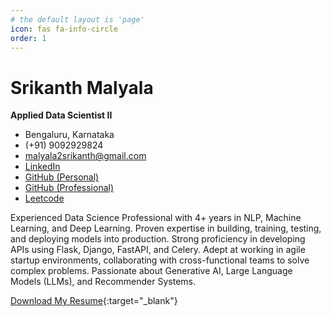 ```yaml
---
# the default layout is 'page'
icon: fas fa-info-circle
order: 1
---
```


# Srikanth Malyala

**Applied Data Scientist II**

- Bengaluru, Karnataka
- (+91) 9092929824
- [malyala2srikanth@gmail.com](mailto:malyala2srikanth@gmail.com)
- [LinkedIn](https://www.linkedin.com/in/srikanth-malyala)
- [GitHub (Personal)](https://github.com/Malyala-Srikanth)
- [GitHub (Professional)](https://github.com/)
- [Leetcode](https://leetcode.com/)

Experienced Data Science Professional with 4+ years in NLP, Machine Learning, and Deep Learning. Proven expertise in building, training, testing, and deploying models into production. Strong proficiency in developing APIs using Flask, Django, FastAPI, and Celery. Adept at working in agile startup environments, collaborating with cross-functional teams to solve complex problems. Passionate about Generative AI, Large Language Models (LLMs), and Recommender Systems.

[Download My Resume](../assets/lib/Resume.pdf){:target="_blank"}
